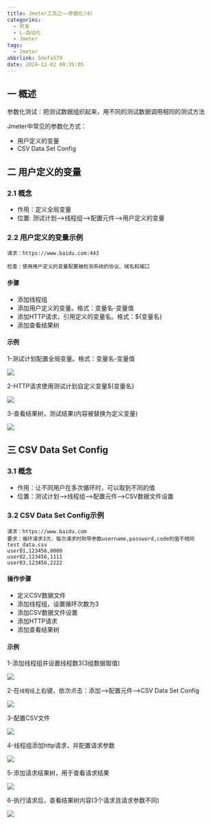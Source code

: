 ```yaml
---
title: Jmeter工具之——参数化(4)
categories:
  - 开发
  - L-自动化
  - Jmeter
tags:
  - Jmeter
abbrlink: 5defa579
date: 2024-12-02 08:35:05
---
```

## 一 概述

参数化测试：把测试数据组织起来，用不同的测试数据调用相同的测试方法

Jmeter中常见的参数化方式：

* 用户定义的变量
* CSV Data Set Config

<!--more-->

## 二 用户定义的变量

### 2.1 概念

* 作用：定义全局变量
* 位置: 测试计划—>线程组—>配置元件—>用户定义的变量

### 2.2 用户定义的变量示例

```
请求：https://www.baidu.com:443

检查：使用用户定义的变量配置被检测系统的协议、域名和端口
```

#### 步骤

* 添加线程组
* 添加用户定义的变量。格式：变量名-变量值
* 添加HTTP请求，引用定义的变量名。格式：${变量名}
* 添加查看结果树

#### 示例

1-测试计划配置全局变量。格式：变量名-变量值

![][1]

2-HTTP请求使用测试计划自定义变量${变量名}

![][2]

3-查看结果树，测试结果(内容被替换为定义变量)

![][3]

## 三 CSV Data Set Config

### 3.1 概念

* 作用：让不同用户在多次循环时，可以取到不同的值
* 位置：测试计划—>线程组—>配置元件—>CSV数据文件设置

### 3.2 CSV Data Set Config示例

```
请求：https://www.baidu.com
要求：循环请求3次，每次请求时附带参数username,password,code的值不相同
test_data.csv
user01,123456,0000
user02,123456,1111
user03,123456,2222
```

#### 操作步骤

* 定义CSV数据文件
* 添加线程组，设置循环次数为3
* 添加CSV数据文件设置
* 添加HTTP请求
* 添加查看结果树

#### 示例

1-添加线程组并设置线程数3(3组数据取值)

![][4]

2-在`线程组`上右键，依次点击：添加—>配置元件—>CSV Data Set Config

![][5]

3-配置CSV文件

![][6]

4-线程组添加http请求，并配置请求参数

![][7]

5-添加请求结果树，用于查看请求结果

![][8]

6-执行请求后，查看结果树内容(3个请求且请求参数不同)

![][9]




[1]: https://cdn.jsdelivr.net/gh/pgzxc/cdn/blog-image/jmeter-4-param-global-set-1.png
[2]: https://cdn.jsdelivr.net/gh/pgzxc/cdn/blog-image/jmeter-4-param-http-2.png
[3]: https://cdn.jsdelivr.net/gh/pgzxc/cdn/blog-image/jmeter-4-param-http-result-3.png
[4]: https://cdn.jsdelivr.net/gh/pgzxc/cdn/blog-image/jmeter-4-param-thread-set-4.png
[5]: https://cdn.jsdelivr.net/gh/pgzxc/cdn/blog-image/jmeter-4-param-csv-add-5.png
[6]: https://cdn.jsdelivr.net/gh/pgzxc/cdn/blog-image/jmeter-4-param-csv-set-6.png
[7]: https://cdn.jsdelivr.net/gh/pgzxc/cdn/blog-image/jmeter-4-param-http-7.png
[8]: https://cdn.jsdelivr.net/gh/pgzxc/cdn/blog-image/jmeter-4-param-result-add-8.png
[9]: https://cdn.jsdelivr.net/gh/pgzxc/cdn/blog-image/jmeter-4-param-result-view-9.png

